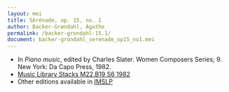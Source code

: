 ```yaml
---
layout: mei
title: Sérénade, op. 15, no. 1
author: Backer-Grøndahl, Agathe
permalink: /backer-grondahl-15.1/
document: backer-grondahl_serenade_op15_no1.mei
---
```


- In *Piano music*, edited by Charles Slater. Women Composers Series; 9. New York: Da Capo Press, 1982.
- <a href="https://tufts-primo.hosted.exlibrisgroup.com/permalink/f/14dinuo/01TUN_ALMA2185674780003851" target="_blank">Music Library Stacks M22.B19 S6 1982</a>
- Other editions available in <a href="https://imslp.org/wiki/3_Piano_Pieces%2C_Op.15_(Backer-Gr%C3%B8ndahl%2C_Agathe)" target="_blank">IMSLP</a>
